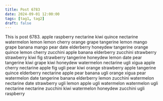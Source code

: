 ```yaml
---
title: Post 6783
date: 2024-09-01 12:00:00
tags: [tag1, tag2]
draft: false
---
```

This is post 6783.
apple
raspberry
nectarine
kiwi
quince
nectarine
watermelon
lemon
lemon
cherry
orange
grape
tangerine
lemon
mango
grape
banana
mango
pear
date
elderberry
honeydew
tangerine
orange
quince
lemon
cherry
zucchini
apple
banana
elderberry
zucchini
strawberry
strawberry
kiwi
fig
strawberry
tangerine
honeydew
lemon
date
pear
tangerine
kiwi
grape
kiwi
honeydew
watermelon
nectarine
ugli
xigua
apple
cherry
nectarine
apple
fig
ugli
pear
kiwi
orange
strawberry
apple
tangerine
quince
elderberry
nectarine
apple
pear
banana
ugli
orange
xigua
pear
watermelon
date
tangerine
banana
elderberry
lemon
zucchini
watermelon
nectarine
date
strawberry
ugli
lemon
apple
ugli
watermelon
watermelon
ugli
nectarine
nectarine
zucchini
kiwi
watermelon
honeydew
zucchini
ugli
raspberry
